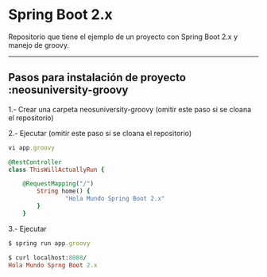 # Spring Boot 2.x

Repositorio que tiene el ejemplo de un proyecto con Spring Boot 2.x y manejo de groovy.

----------------------------------
Pasos para instalación de proyecto :neosuniversity-groovy
----------------------------------
1.- Crear una carpeta neosuniversity-groovy (omitir este paso si se cloana el repositorio)

2.- Ejecutar  (omitir este paso si se cloana el repositorio)
```ruby
vi app.groovy
```
```ruby
@RestController
class ThisWillActuallyRun {

	@RequestMapping("/")
		String home() {
				"Hola Mundo Spring Boot 2.x"
		}
	}
```
3.- Ejecutar
```ruby
$ spring run app.groovy
```
```ruby
$ curl localhost:8080/
Hola Mundo Sprng Boot 2.x
```
